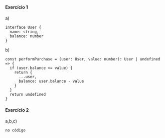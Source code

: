 #### Exercício 1
a)
```
interface User {
  name: string,
  balance: number
}
```
b) 
```
const performPurchase = (user: User, value: number): User | undefined => {
  if (user.balance >= value) {
    return {
      ...user,
      balance: user.balance - value
    }
  }
  return undefined
}
```
#### Exercício 2
a,b,c)
```
no código
```
